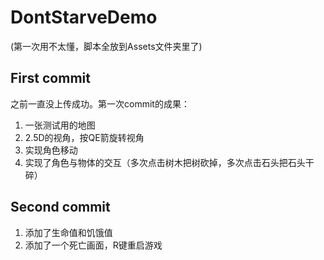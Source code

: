 # DontStarveDemo

(第一次用不太懂，脚本全放到Assets文件夹里了)
## First commit
之前一直没上传成功。第一次commit的成果：
1. 一张测试用的地图
2. 2.5D的视角，按QE箭旋转视角
3. 实现角色移动
4. 实现了角色与物体的交互（多次点击树木把树砍掉，多次点击石头把石头干碎）
## Second commit
1. 添加了生命值和饥饿值
2. 添加了一个死亡画面，R键重启游戏